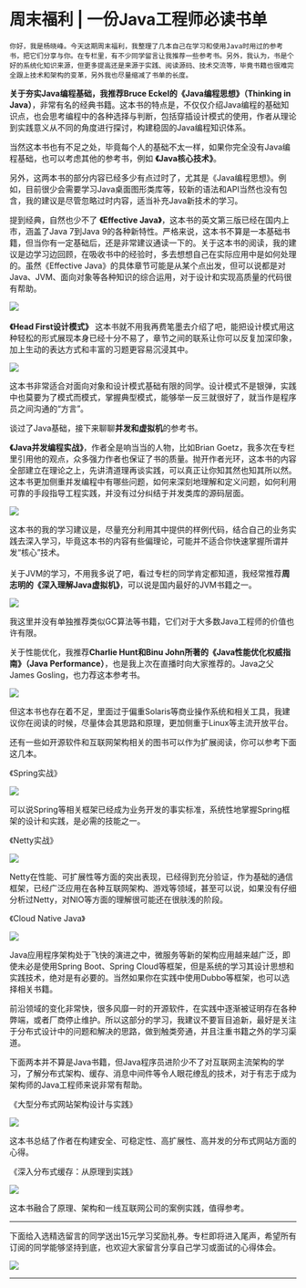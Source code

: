 # 周末福利 | 一份Java工程师必读书单

    你好，我是杨晓峰。今天这期周末福利，我整理了几本自己在学习和使用Java时用过的参考书，把它们分享与你。在专栏里，有不少同学留言让我推荐一些参考书。另外，我认为，书是个好的系统化知识来源，但更多提高还是来源于实践、阅读源码、技术交流等，毕竟书籍也很难完全跟上技术和架构的变革，另外我也尽量缩减了书单的长度。

**关于夯实Java编程基础，我推荐Bruce Eckel的《Java编程思想》（Thinking in Java）**，非常有名的经典书籍。这本书的特点是，不仅仅介绍Java编程的基础知识点，也会思考编程中的各种选择与判断，包括穿插设计模式的使用，作者从理论到实践意义从不同的角度进行探讨，构建稳固的Java编程知识体系。

当然这本书也有不足之处，毕竟每个人的基础不太一样，如果你完全没有Java编程基础，也可以考虑其他的参考书，例如 **《Java核心技术》**。

另外，这两本书的部分内容已经多少有点过时了，尤其是《Java编程思想》。例如，目前很少会需要学习Java桌面图形类库等，较新的语法和API当然也没有包含，我的建议是尽管忽略过时内容，适当补充Java新技术的学习。

提到经典，自然也少不了 **《Effective Java》**，这本书的英文第三版已经在国内上市，涵盖了Java 7到Java 9的各种新特性。严格来说，这本书不算是一本基础书籍，但当你有一定基础后，还是非常建议通读一下的。关于这本书的阅读，我的建议是边学习边回顾，在吸收书中的经验时，多去想想自己在实际应用中是如何处理的。虽然《Effective Java》的具体章节可能是从某个点出发，但可以说都是对Java、JVM、面向对象等各种知识的综合运用，对于设计和实现高质量的代码很有帮助。

![](https://static001.geekbang.org/resource/image/bf/06/bf6e3f87d162595ddaa5d0786c0ed806.jpg)  
﻿  
**《Head First设计模式》** 这本书就不用我再费笔墨去介绍了吧，能把设计模式用这种轻松的形式展现本身已经十分不易了，章节之间的联系让你可以反复加深印象，加上生动的表达方式和丰富的习题更容易沉浸其中。

![](https://static001.geekbang.org/resource/image/17/0e/17ed56811412ccab5024a119511e0f0e.jpg)

这本书非常适合对面向对象和设计模式基础有限的同学。设计模式不是银弹，实践中也莫要为了模式而模式，掌握典型模式，能够举一反三就很好了，就当作是程序员之间沟通的“方言”。

谈过了Java基础，接下来聊聊**并发和虚拟机**的参考书。

**《Java并发编程实战》**，作者全是响当当的人物，比如Brian Goetz，我多次在专栏里引用他的观点，众多强力作者也保证了书的质量。抛开作者光环，这本书的内容全部建立在理论之上，先讲清道理再谈实践，可以真正让你知其然也知其所以然。这本书更加侧重并发编程中有哪些问题，如何来深刻地理解和定义问题，如何利用可靠的手段指导工程实践，并没有过分纠结于并发类库的源码层面。

![](https://static001.geekbang.org/resource/image/04/3f/0432ac1e431256fb894144aa2e66b03f.jpg)

这本书的我的学习建议是，尽量充分利用其中提供的样例代码，结合自己的业务实践去深入学习，毕竟这本书的内容有些偏理论，可能并不适合你快速掌握所谓并发“核心”技术。  
﻿  
关于JVM的学习，不用我多说了吧，看过专栏的同学肯定都知道，我经常推荐**周志明的《深入理解Java虚拟机》**，可以说是国内最好的JVM书籍之一。

![](https://static001.geekbang.org/resource/image/98/5f/98d02b66e1d3fdf8cc1f7f7c6f974b5f.jpg)

我这里并没有单独推荐类似GC算法等书籍，它们对于大多数Java工程师的价值也许有限。

关于性能优化，我推荐**Charlie Hunt和Binu John所著的《Java性能优化权威指南》（Java Performance）**，也是我上次在直播时向大家推荐的。Java之父James Gosling，也力荐这本参考书。

![](https://static001.geekbang.org/resource/image/c9/10/c9fae97c8a4954cb91b59dc7e59ab710.jpg)

但这本书也存在着不足，里面过于偏重Solaris等商业操作系统和相关工具，我建议你在阅读的时候，尽量体会其思路和原理，更加侧重于Linux等主流开放平台。

还有一些如开源软件和互联网架构相关的图书可以作为扩展阅读，你可以参考下面这几本。

《Spring实战》

![](https://static001.geekbang.org/resource/image/75/61/7559562971dc2eadd8fd03f02980a461.jpg)

可以说Spring等相关框架已经成为业务开发的事实标准，系统性地掌握Spring框架的设计和实践，是必需的技能之一。

《Netty实战》

![](https://static001.geekbang.org/resource/image/f8/d9/f8b11bdcb1559e472b77e23fcf184dd9.jpg)

Netty在性能、可扩展性等方面的突出表现，已经得到充分验证，作为基础的通信框架，已经广泛应用在各种互联网架构、游戏等领域，甚至可以说，如果没有仔细分析过Netty，对NIO等方面的理解很可能还在很肤浅的阶段。

《Cloud Native Java》

![](https://static001.geekbang.org/resource/image/d2/12/d286554382cbba791f85e667ea124e12.jpg)

Java应用程序架构处于飞快的演进之中，微服务等新的架构应用越来越广泛，即使未必是使用Spring Boot、Spring Cloud等框架，但是系统的学习其设计思想和实践技术，绝对是有必要的。当然如果你在实践中使用Dubbo等框架，也可以选择相关书籍。

前沿领域的变化非常快，很多风靡一时的开源软件，在实践中逐渐被证明存在各种弊端，或者厂商停止维护。所以这部分的学习，我建议不要盲目追新，最好是关注于分布式设计中的问题和解决的思路，做到触类旁通，并且注重书籍之外的学习渠道。

下面两本并不算是Java书籍，但Java程序员进阶少不了对互联网主流架构的学习，了解分布式架构、缓存、消息中间件等令人眼花缭乱的技术，对于有志于成为架构师的Java工程师来说非常有帮助。

《大型分布式网站架构设计与实践》

![](https://static001.geekbang.org/resource/image/4a/4f/4ab17456a34278a8ca18de54fea76f4f.jpg)

这本书总结了作者在构建安全、可稳定性、高扩展性、高并发的分布式网站方面的心得。

《深入分布式缓存：从原理到实践》

![](https://static001.geekbang.org/resource/image/3d/b8/3d70890354f556d1b3acbc2f2fdd99b8.jpg)

这本书融合了原理、架构和一线互联网公司的案例实践，值得参考。

* * *

下面给入选精选留言的同学送出15元学习奖励礼券。专栏即将进入尾声，希望所有订阅的同学能够坚持到底，也欢迎大家留言分享自己学习或面试的心得体会。

![](https://static001.geekbang.org/resource/image/35/bf/35c9a5cab69eae467adb7d85d76d41bf.jpg)

* * *
    